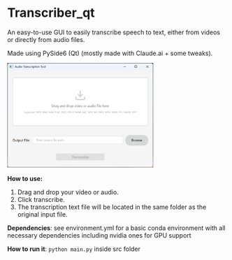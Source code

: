 # Transcriber_qt

An easy-to-use GUI to easily transcribe speech to text, either from videos or directly from audio files.

Made using PySide6 (Qt) (mostly made with Claude.ai + some tweaks).

<img src="docs/screenshot-windows.png" width="334">

**How to use:**
1. Drag and drop your video or audio.
2. Click transcribe.
3. The transcription text file will be located in the same folder as the original input file.

**Dependencies**: see environment.yml for a basic conda environment with all necessary dependencies including nvidia ones for GPU support

**How to run it**: `python main.py` inside src folder
